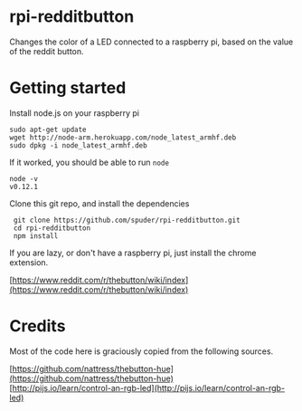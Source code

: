 # rpi-redditbutton

Changes the color of a LED connected to a raspberry pi, based on the value of the reddit button. 

# Getting started

Install node.js on your raspberry pi

    sudo apt-get update
    wget http://node-arm.herokuapp.com/node_latest_armhf.deb
    sudo dpkg -i node_latest_armhf.deb
    
If it worked, you should be able to run `node`

    node -v
    v0.12.1
   
   
    
Clone this git repo, and install the dependencies

     git clone https://github.com/spuder/rpi-redditbutton.git
     cd rpi-redditbutton
     npm install
     


If you are lazy, or don't have a raspberry pi, just install the chrome extension. 

[https://www.reddit.com/r/thebutton/wiki/index](https://www.reddit.com/r/thebutton/wiki/index)



# Credits

Most of the code here is graciously copied from the following sources. 

[https://github.com/nattress/thebutton-hue](https://github.com/nattress/thebutton-hue)  
[http://pijs.io/learn/control-an-rgb-led](http://pijs.io/learn/control-an-rgb-led)  
